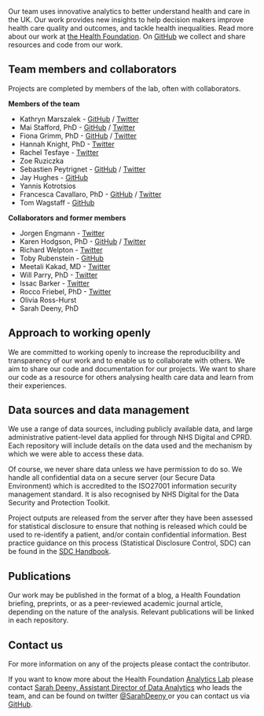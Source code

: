 Our team uses innovative analytics to better understand health and care in the UK. Our work provides new insights to help decision makers improve health care quality and outcomes, and tackle health inequalities. Read more about our work at [the Health Foundation](https://www.health.org.uk/what-we-do/quality-and-data-analytics/in-house-data-analytics). On [GitHub](https://github.com/HFAnalyticsLab) we collect and share resources and code from our work. 

## Team members and collaborators
Projects are completed by members of the lab, often with collaborators.  

**Members of the team**  

* Kathryn Marszalek - [GitHub](https://github.com/kathdreyer) / [Twitter](https://twitter.com/kathmarszalek)
* Mai Stafford, PhD - [GitHub](https://github.com/maistafford) / [Twitter](https://twitter.com/stafford_xm)
* Fiona Grimm, PhD - [GitHub](https://github.com/fiona-grimm) / [Twitter](https://twitter.com/fiona_grimm)
* Hannah Knight, PhD - [Twitter](https://twitter.com/HannahEllin)
* Rachel Tesfaye - [Twitter](https://twitter.com/RachelETesfaye)
* Zoe Ruziczka 
* Sebastien Peytrignet - [GitHub](https://github.com/speytrignet-thf) / [Twitter](https://twitter.com/SebastienPeytr2)
* Jay Hughes - [GitHub](https://github.com/Jay-ops256)
* Yannis Kotrotsios
* Francesca Cavallaro, PhD - [GitHub](https://github.com/f-cavallaro) / [Twitter](https://twitter.com/CescaCava)
* Tom Wagstaff - [GitHub](https://github.com/tomwagstaff-health)

**Collaborators and former members** 
* Jorgen Engmann - [Twitter](https://twitter.com/EngmannJorgen)
* Karen Hodgson, PhD - [GitHub](https://github.com/KarenHodgson) / [Twitter](https://twitter.com/KarenHodgePodge)
* Richard Welpton - [Twitter](https://twitter.com/rwelpton)
* Toby Rubenstein - [GitHub](https://github.com/trubens71)
* Meetali Kakad, MD - [Twitter](https://twitter.com/tali_md)
* Will Parry, PhD - [Twitter](https://twitter.com/DrWillParry)
* Issac Barker - [Twitter](https://twitter.com/isaacbarker)
* Rocco Friebel, PhD - [Twitter](https://twitter.com/r_friebel)
* Olivia Ross-Hurst
* Sarah Deeny, PhD


## Approach to working openly  
We are committed to working openly to increase the reproducibility and transparency of our work and to enable us to collaborate with others. We aim to share our code and documentation for our projects. We want to share our code as a resource for others analysing health care data and learn from their experiences. 

## Data sources and data management
We use a range of data sources, including publicly available data, and large administrative patient-level data applied for through NHS Digital and CPRD. Each repository will include details on the data used and the mechanism by which we were able to access these data.  

Of course, we never share data unless we have permission to do so. We handle all confidential data on a secure server (our Secure Data Environment) which is accredited to the ISO27001 information security management standard.  It is also recognised by NHS Digital for the Data Security and Protection Toolkit.  

Project outputs are released from the server after they have been assessed for statistical disclosure to ensure that nothing is released which could be used to re-identify a patient, and/or contain confidential information.  Best practice guidance on this process (Statistical Disclosure Control, SDC) can be found in the [SDC Handbook](https://securedatagroup.org/sdc-handbook/).


## Publications
Our work may be published in the format of a blog, a Health Foundation briefing, preprints, or as a peer-reviewed academic journal article, depending on the nature of the analysis. Relevant publications will be linked in each repository. 

## Contact us
For more information on any of the projects please contact the contributor. 

If you want to know more about the Health Foundation [Analytics Lab](https://www.health.org.uk/about-the-health-foundation/our-people/data-analytics-team) please contact [Sarah Deeny, Assistant Director of Data Analytics](https://www.health.org.uk/about-the-health-foundation/our-people/data-analytics-team/sarah-deeny) who leads the team, and can be found on twitter [@SarahDeeny ](https://twitter.com/SarahDeeny) or you can contact us via [GitHub](https://github.com/HFAnalyticsLab).
